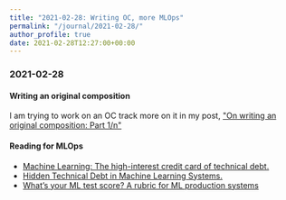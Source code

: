 ```yaml
---
title: "2021-02-28: Writing OC, more MLOps"
permalink: "/journal/2021-02-28/"
author_profile: true
date: 2021-02-28T12:27:00+00:00
---
```


### 2021-02-28

#### Writing an original composition

I am trying to work on an OC track more on it in my post, ["On writing an
original composition: Part 1/n"][oc-post]

#### Reading for MLOps

- [Machine Learning: The high-interest credit card of technical debt.][ml-ops1]
- [Hidden Technical Debt in Machine Learning Systems.][ml-ops2]
- [What’s your ML test score? A rubric for ML production systems][ml-ops3]


[oc-post]: https://vipul.xyz/random/on-writing-an-oc/
[ml-ops1]: https://ai.google/research/pubs/pub43146
[ml-ops2]: https://papers.nips.cc/paper/5656-hidden-technical-debt-in-machine-learning-systems.pdf
[ml-ops3]: https://research.google/pubs/pub45742/
